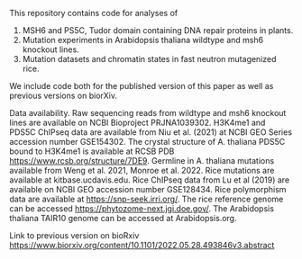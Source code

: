 
This repository contains code for analyses of 
1. MSH6 and PS5C, Tudor domain containing DNA repair proteins in plants.
2. Mutation experiments in Arabidopsis thaliana wildtype and msh6 knockout lines.
3. Mutation datasets and chromatin states in fast neutron mutagenized rice.

We include code both for the published version of this paper as well as previous versions on biorXiv.

Data availability. 
Raw sequencing reads from wildtype and msh6 knockout lines are available on NCBI Bioproject PRJNA1039302. H3K4me1 and PDS5C ChIPseq data are available from Niu et al. (2021) at NCBI GEO Series accession number GSE154302. The crystal structure of A. thaliana PDS5C bound to H3K4me1 is available at RCSB PDB https://www.rcsb.org/structure/7DE9. Germline in A. thaliana mutations available from Weng et al. 2021, Monroe et al. 2022. Rice mutations are available at kitbase.ucdavis.edu. Rice ChIPseq data from Lu et al (2019) are available on NCBI GEO  accession number GSE128434. Rice polymorphism data are available at https://snp-seek.irri.org/. The rice reference genome can be accessed https://phytozome-next.jgi.doe.gov/. The Arabidopsis thaliana TAIR10 genome can be accessed at Arabidopsis.org. 

Link to previous version on bioRxiv
<https://www.biorxiv.org/content/10.1101/2022.05.28.493846v3.abstract>
